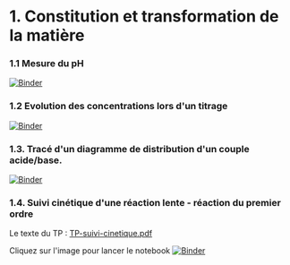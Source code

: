 
# 1. Constitution et transformation de la matière

### 1.1 Mesure du pH

[![Binder](https://mybinder.org/badge_logo.svg)](https://mybinder.org/v2/gh/josedelamare/SPC/main?filepath=Terminale%2Fconstitution_transformation_matiere%2FMesure_pH%2FTP_mesure_pH.ipynb)


### 1.2 Evolution des concentrations lors d'un titrage

[![Binder](https://mybinder.org/badge_logo.svg)](https://mybinder.org/v2/gh/josedelamare/SPC/main?filepath=Terminale%2Fconstitution_transformation_matiere%2Ftitrage%2Fevolution-titrage.ipynb)


### 1.3. Tracé d'un diagramme de distribution d'un couple acide/base. 

[![Binder](https://mybinder.org/badge_logo.svg)](https://mybinder.org/v2/gh/josedelamare/SPC/main?filepath=Terminale%2Fconstitution_transformation_matiere%2FForce_acide%2Ftaux_avancement.ipynb)

### 1.4. Suivi cinétique d'une réaction lente - réaction du premier ordre

Le texte du TP : [TP-suivi-cinetique.pdf](TP-suivi-cinetique.pdf)

Cliquez sur l'image pour lancer le notebook [![Binder](https://mybinder.org/badge_logo.svg)](https://mybinder.org/v2/gh/josedelamare/SPC/main?filepath=Terminale%2Fconstitution_transformation_matiere%2FCinetique_chimique%2Fsuivi_cinetique.ipynb)